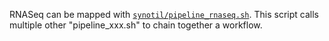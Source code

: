 RNASeq can be mapped with [`synotil/pipeline_rnaseq.sh`](synotil/pipeline_rnaseq.sh). This script calls multiple other "pipeline_xxx.sh" to chain together a workflow. 
